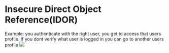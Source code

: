 # Insecure Direct Object Reference(IDOR)

Example:
you authenticate with the right user, you get to access that users profile. If you dont verify what user is logged in you can go to another users profile
![](idor1.png)